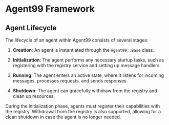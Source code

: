 # Agent99 Framework

## Agent Lifecycle

The lifecycle of an agent within Agent99 consists of several stages:

1. **Creation**: An agent is instantiated through the `Agent99::Base` class.
   
2. **Initialization**: The agent performs any necessary startup tasks, such as registering with the registry service and setting up message handlers.

3. **Running**: The agent enters an active state, where it listens for incoming messages, processes requests, and sends responses.

4. **Shutdown**: The agent can gracefully withdraw from the registry and clean up resources.

During the initialization phase, agents must register their capabilities with the registry. Withdrawal from the registry is also supported, allowing for a clean shutdown in case the agent is no longer needed.
